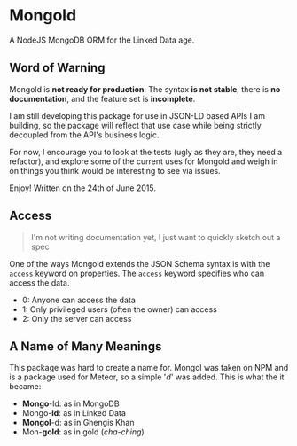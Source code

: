 # Mongold
A NodeJS MongoDB ORM for the Linked Data age.

## Word of Warning
Mongold is **not ready for production**: The syntax **is not stable**, there is **no documentation**, and the feature set is **incomplete**.

I am still developing this package for use in JSON-LD based APIs I am building, so the package will reflect that use case while being strictly decoupled from the API's business logic.

For now, I encourage you to look at the tests (ugly as they are, they need a refactor), and explore some of the current uses for Mongold and weigh in on things you think would be interesting to see via issues.

Enjoy! Written on the 24th of June 2015.

## Access
> I'm not writing documentation yet, I just want to quickly sketch out a spec

One of the ways Mongold extends the JSON Schema syntax is with the `access` keyword on properties. The `access` keyword specifies who can access the data.

- 0: Anyone can access the data
- 1: Only privileged users (often the owner) can access
- 2: Only the server can access

## A Name of Many Meanings
This package was hard to create a name for. Mongol was taken on NPM and is a package used for Meteor, so a simple '*d*' was added. This is what the it became:

- **Mongo**-ld: as in MongoDB
- Mongo-**ld**: as in Linked Data
- **Mongol**-d: as in Ghengis Khan
- Mon-**gold**: as in gold (*cha-ching*)
